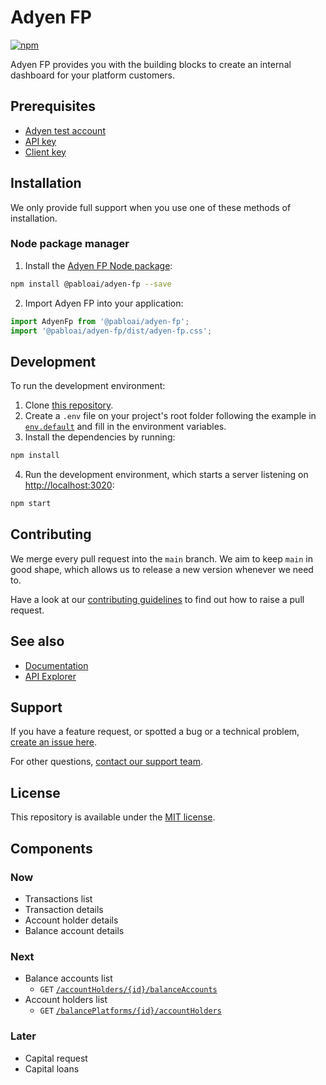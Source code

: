 # Adyen FP

[![npm](https://img.shields.io/npm/v/@pabloai/adyen-fp.svg)](http://npm.im/pablo/adyen-fp)

Adyen FP provides you with the building blocks to create an internal dashboard for your platform customers.

## Prerequisites

* [Adyen test account](https://www.adyen.com/signup)
* [API key](https://docs.adyen.com/development-resources/how-to-get-the-api-key)
* [Client key](https://docs.adyen.com/development-resources/client-side-authentication#get-your-client-key)

## Installation

We only provide full support when you use one of these methods of installation.

### Node package manager

1. Install the [Adyen FP Node package](https://www.npmjs.com/package/@adyen/adyen-fp):

  ```sh
  npm install @pabloai/adyen-fp --save
  ```

2. Import Adyen FP into your application:

  ```js
  import AdyenFp from '@pabloai/adyen-fp';
  import '@pabloai/adyen-fp/dist/adyen-fp.css';
  ```

## Development

To run the development environment:

1. Clone [this repository](https://github.com/pabloai/adyen-fp).
2. Create a `.env` file on your project's root folder following the example in [`env.default`](env.default) and fill in the environment variables.
3. Install the dependencies by running:
  ```sh
  npm install
  ```
4. Run the development environment, which starts a server listening on [http://localhost:3020](http://localhost:3030):
  ```sh
  npm start
  ```

## Contributing

We merge every pull request into the `main` branch. We aim to keep `main` in good shape, which allows us to release a new version whenever we need to.

Have a look at our [contributing guidelines](https://github.com/Adyen/.github/blob/main/CONTRIBUTING.md) to find out how to raise a pull request.

## See also

- [Documentation](https://docs.adyen.com/)
- [API Explorer](https://docs.adyen.com/api-explorer/)

## Support

If you have a feature request, or spotted a bug or a technical problem, [create an issue here](https://github.com/pabloai/adyen-fp/issues/new/choose).

For other questions, [contact our support team](https://support.adyen.com/hc/en-us/requests/new?ticket_form_id=360000705420).

## License

This repository is available under the [MIT license](LICENSE).

## Components

### Now
- Transactions list
- Transaction details
- Account holder details
- Balance account details

### Next
- Balance accounts list
  - `GET` [`/accountHolders/{id}/balanceAccounts`](https://docs.adyen.com/api-explorer/balanceplatform/2/get/accountHolders/_id_/balanceAccounts)
- Account holders list
    - `GET` [`/balancePlatforms/{id}/accountHolders`](https://docs.adyen.com/api-explorer/balanceplatform/2/get/balancePlatforms/_id_/accountHolders)


### Later
- Capital request
- Capital loans